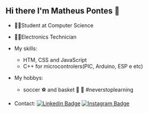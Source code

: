 ## Hi there I'm Matheus Pontes 👋

  - 👨‍💻Student at Computer Science
  - 👨‍🎓Electronics Technician
 - My skills:
   - HTM, CSS and JavaScript 
   - C++ for microcontrolers(PIC, Arduino, ESP e etc)
 - My hobbys:
   - soccer :soccer: and basket :basketball:
 :rocket: #neverstoplearning 
 
- Contact:
 [![Linkedin Badge](https://img.shields.io/badge/-LinkedIn-blue?style=flat-square&logo=Linkedin&logoColor=white&link=https://www.linkedin.com/in/matheus-pontes-95b9761b5/)](https://www.linkedin.com/in/matheus-pontes-95b9761b5/) [![Instagram Badge](https://img.shields.io/badge/-Instagram-red?style=flat-square&logo=Instagram&logoColor=white&link=https://www.instagram.com/pontesm10/)](https://www.instagram.com/pontesm10/)
 
<!--

- 🔭 I’m currently working on ...
- 🌱 I’m currently learning ...
- 👯 I’m looking to collaborate on ...
- 🤔 I’m looking for help with ...
- 💬 Ask me about ...
- 📫 How to reach me: ...
- 😄 Pronouns: ...
- ⚡ Fun fact: ...
-->
